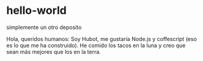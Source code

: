 # hello-world
simplemente un otro deposito

Hola, queridos humanos:
Soy Hubot, me gustaría Node.js y coffescript (eso es lo que me ha construido).
He comido los tacos en la luna y creo que sean más mejores que los en la terra.
